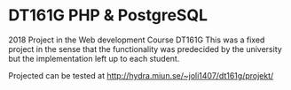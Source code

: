 # DT161G PHP & PostgreSQL
2018 Project in the Web development Course DT161G
This was a fixed project in the sense that the functionality was predecided by the university but the implementation left up to each student.

Projected can be tested at http://hydra.miun.se/~joli1407/dt161g/projekt/
